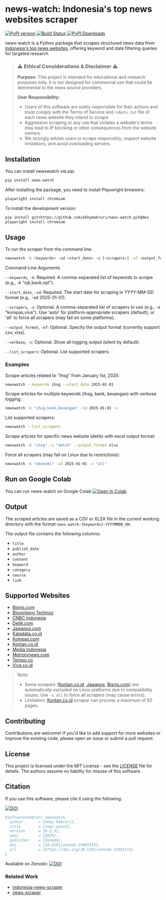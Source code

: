 # news-watch: Indonesia's top news websites scraper

[![PyPI version](https://badge.fury.io/py/news-watch.svg)](https://badge.fury.io/py/news-watch)
[![Build Status](https://github.com/okkymabruri/news-watch/actions/workflows/test.yml/badge.svg)](https://github.com/okkymabruri/news-watch/actions)
[![PyPI Downloads](https://static.pepy.tech/badge/news-watch)](https://pepy.tech/projects/news-watch)


news-watch is a Python package that scrapes structured news data from [Indonesia's top news websites](#supported-websites), offering keyword and date filtering queries for targeted research


> ### ⚠️ Ethical Considerations & Disclaimer ⚠️
> **Purpose:** This project is intended for educational and research purposes only. It is not designed for commercial use that could be detrimental to the news source providers.
> 
> **User Responsibility:**
> - Users of this software are solely responsible for their actions and must comply with the Terms of Service and `robots.txt` file of each news website they intend to scrape.
> - Aggressive scraping or any use that violates a website's terms may lead to IP blocking or other consequences from the website owners.
> - We strongly advise users to scrape responsibly, respect website limitations, and avoid overloading servers.


## Installation

You can install newswatch via pip:

```bash
pip install news-watch
```

After installing the package, you need to install Playwright browsers:

```bash
playwright install chromium
```

To install the development version:

```bash
pip install git+https://github.com/okkymabruri/news-watch.git@dev
playwright install chromium
```

## Usage

To run the scraper from the command line:

```bash
newswatch -k <keywords> -sd <start_date> -s [<scrapers>] -of <output_format> -v
```
Command-Line Arguments

`--keywords`, `-k`: Required. A comma-separated list of keywords to scrape (e.g., -k "ojk,bank,npl").

`--start_date`, `-sd`: Required. The start date for scraping in YYYY-MM-DD format (e.g., -sd 2025-01-01).

`--scrapers`, `-s`: Optional. A comma-separated list of scrapers to use (e.g., -s "kompas,viva"). Use 'auto' for platform-appropriate scrapers (default), or 'all' to force all scrapers (may fail on some platforms).

`--output_format`, `-of`: Optional. Specify the output format (currently support csv, xlsx).

`--verbose`, `-v`: Optional. Show all logging output (silent by default).

`--list_scrapers`: Optional. List supported scrapers.


### Examples

Scrape articles related to "ihsg" from January 1st, 2025:

```bash
newswatch --keywords ihsg --start_date 2025-01-01
```

Scrape articles for multiple keywords (ihsg, bank, keuangan) with verbose logging:

```bash
newswatch -k "ihsg,bank,keuangan" -sd 2025-01-01 -v
```

List supported scrapers:

```bash
newswatch --list_scrapers
```

Scrape articles for specific news website (detik) with excel output format:

```bash
newswatch -k "ihsg" -s "detik" --output_format xlsx
```

Force all scrapers (may fail on Linux due to restrictions):

```bash
newswatch -k "ekonomi" -sd 2025-01-01 -s "all"
```

## Run on Google Colab

You can run news-watch on Google Colab [![Open In Colab](https://colab.research.google.com/assets/colab-badge.svg)](https://colab.research.google.com/github/okkymabruri/news-watch/blob/main/notebook/run-newswatch-on-colab.ipynb)

## Output

The scraped articles are saved as a CSV or XLSX file in the current working directory with the format `news-watch-{keywords}-YYYYMMDD_HH`.

The output file contains the following columns:

- `title`
- `publish_date`
- `author`
- `content`
- `keyword`
- `category`
- `source`
- `link`

## Supported Websites

- [Bisnis.com](https://www.bisnis.com/)
- [Bloomberg Technoz](https://www.bloombergtechnoz.com/)
- [CNBC Indonesia](https://www.cnbcindonesia.com/)
- [Detik.com](https://www.detik.com/)
- [Jawapos.com](https://www.jawapos.com/)
- [Katadata.co.id](https://katadata.co.id/)
- [Kompas.com](https://www.kompas.com/)
- [Kontan.co.id](https://www.kontan.co.id/)
- [Media Indonesia](https://mediaindonesia.com/)
- [Metrotvnews.com](https://metrotvnews.com/)
- [Tempo.co](https://www.tempo.co/)
- [Viva.co.id](https://www.viva.co.id/)


> Note:
> - Some scrapers ([Kontan.co.id](https://www.kontan.co.id/), [Jawapos](https://www.jawapos.com/), [Bisnis.com](https://www.bisnis.com/)) are automatically excluded on Linux platforms due to compatibility issues. Use `-s all` to force all scrapers (may cause errors).
> - Limitation: [Kontan.co.id](https://www.kontan.co.id/) scraper can process a maximum of 50 pages.

## Contributing

Contributions are welcome! If you'd like to add support for more websites or improve the existing code, please open an issue or submit a pull request.

## License

This project is licensed under the MIT License - see the [LICENSE](LICENSE) file for details. The authors assume no liability for misuse of this software.


## Citation

If you use this software, please cite it using the following:

[![DOI](https://zenodo.org/badge/DOI/10.5281/zenodo.15401513.svg)](https://doi.org/10.5281/zenodo.15401513)

```bibtex
@software{mabruri_newswatch,
  author       = {Okky Mabruri},
  title        = {news-watch},
  version      = {0.2.3},
  year         = {2025},
  publisher    = {Zenodo},
  doi          = {10.5281/zenodo.15401513},
  url          = {https://doi.org/10.5281/zenodo.15401513}
}
```

Available on Zenodo: [![DOI](https://zenodo.org/badge/DOI/10.5281/zenodo.15401513.svg)](https://doi.org/10.5281/zenodo.15401513)

### Related Work
* [indonesia-news-scraper](https://github.com/theyudhiztira/indonesia-news-scraper)
* [news-scraper](https://github.com/binsarjr/news-scraper)
